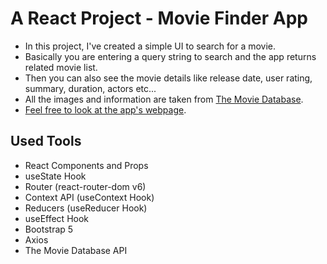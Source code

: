 # A React Project - Movie Finder App

 * In this project, I've created a simple UI to search for a movie.
 * Basically you are entering a query string to search and the app returns related movie list. 
 * Then you can also see the movie details like release date, user rating, summary, duration, actors etc...
 * All the images and information are taken from [The Movie Database](https://www.themoviedb.org/).
 * [Feel free to look at the app's webpage](https://ecstatic-mccarthy-a3beb5.netlify.app/).

## Used Tools
 * React Components and Props
 * useState Hook
 * Router (react-router-dom v6)
 * Context API (useContext Hook)
 * Reducers (useReducer Hook)
 * useEffect Hook  
 * Bootstrap 5
 * Axios
 * The Movie Database API